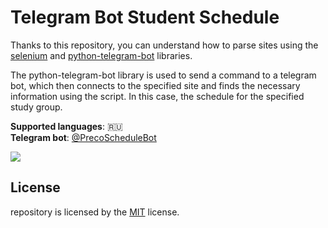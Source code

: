 # Telegram Bot Student Schedule

Thanks to this repository, you can understand how to parse sites using the [selenium](https://github.com/SeleniumHQ/selenium) and [python-telegram-bot](https://github.com/python-telegram-bot/python-telegram-bot) libraries.

The python-telegram-bot library is used to send a command to a telegram bot, which then connects to the specified site and finds the necessary information using the script. In this case, the schedule for the specified study group.

**Supported languages**: 🇷🇺 \
**Telegram bot**: [@PrecoScheduleBot](https://t.me/PrecoScheduleBot)

<img src="https://sun9-3.userapi.com/impg/Rh3pluSdeo6pJkpWb0d6idTKNVBObtkk2Idfaw/hTar8xDf6Xo.jpg?size=585x315&quality=95&sign=3626282bef8f3f95c2198fff1f2ecda3&type=album">

## License

repository is licensed by the [MIT](lisence) license.
